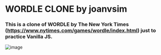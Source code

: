 # WORDLE CLONE by joanvsim

### This is a clone of WORDLE by The New York Times (https://www.nytimes.com/games/wordle/index.html) just to practice Vanilla JS.


![image](https://github.com/joanvsim/wordle-clone/assets/90824175/af78a125-8c18-4d73-8608-a5d40c67cdc2)

